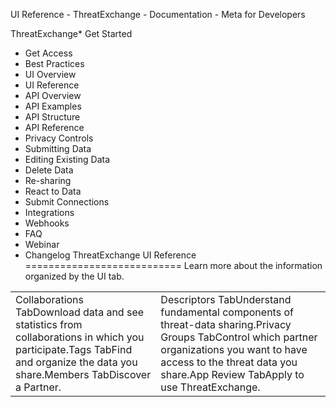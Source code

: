 UI Reference - ThreatExchange - Documentation - Meta for Developers

ThreatExchange* Get Started
* Get Access
* Best Practices
* UI Overview
* UI Reference
* API Overview
* API Examples
* API Structure
* API Reference
* Privacy Controls
* Submitting Data
* Editing Existing Data
* Delete Data
* Re-sharing
* React to Data
* Submit Connections
* Integrations
* Webhooks
* FAQ
* Webinar
* Changelog
ThreatExchange UI Reference
===========================
Learn more about the information organized by the UI tab.

|  |  |
| --- | --- |
| Collaborations TabDownload data and see statistics from collaborations in which you participate.Tags TabFind and organize the data you share.Members TabDiscover a Partner. | Descriptors TabUnderstand fundamental components of threat-data sharing.Privacy Groups TabControl which partner organizations you want to have access to the threat data you share.App Review TabApply to use ThreatExchange. |